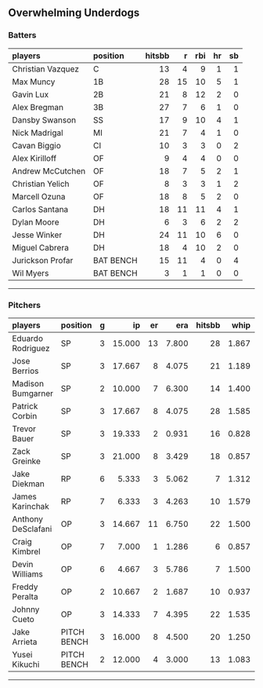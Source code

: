 ## Overwhelming Underdogs

### Batters

 
|players           |position  | hitsbb|  r| rbi| hr| sb| 
|:-----------------|:---------|------:|--:|---:|--:|--:| 
|Christian Vazquez |C         |     13|  4|   9|  1|  1| 
|Max Muncy         |1B        |     28| 15|  10|  5|  1| 
|Gavin Lux         |2B        |     21|  8|  12|  2|  0| 
|Alex Bregman      |3B        |     27|  7|   6|  1|  0| 
|Dansby Swanson    |SS        |     17|  9|  10|  4|  1| 
|Nick Madrigal     |MI        |     21|  7|   4|  1|  0| 
|Cavan Biggio      |CI        |     10|  3|   3|  0|  2| 
|Alex Kirilloff    |OF        |      9|  4|   4|  0|  0| 
|Andrew McCutchen  |OF        |     18|  7|   5|  2|  1| 
|Christian Yelich  |OF        |      8|  3|   3|  1|  2| 
|Marcell Ozuna     |OF        |     18|  8|   5|  2|  0| 
|Carlos Santana    |DH        |     18| 11|  11|  4|  1| 
|Dylan Moore       |DH        |      6|  3|   6|  2|  2| 
|Jesse Winker      |DH        |     24| 11|  10|  6|  0| 
|Miguel Cabrera    |DH        |     18|  4|  10|  2|  0| 
|Jurickson Profar  |BAT BENCH |     15| 11|   4|  0|  4| 
|Wil Myers         |BAT BENCH |      3|  1|   1|  0|  0| 


* * *

### Pitchers

 
|players            |position    |  g|     ip| er|   era| hitsbb|  whip| so|  w| sv| 
|:------------------|:-----------|--:|------:|--:|-----:|------:|-----:|--:|--:|--:| 
|Eduardo Rodriguez  |SP          |  3| 15.000| 13| 7.800|     28| 1.867| 21|  0|  0| 
|Jose Berrios       |SP          |  3| 17.667|  8| 4.075|     21| 1.189| 20|  2|  0| 
|Madison Bumgarner  |SP          |  2| 10.000|  7| 6.300|     14| 1.400|  7|  0|  0| 
|Patrick Corbin     |SP          |  3| 17.667|  8| 4.075|     28| 1.585| 16|  2|  0| 
|Trevor Bauer       |SP          |  3| 19.333|  2| 0.931|     16| 0.828| 24|  2|  0| 
|Zack Greinke       |SP          |  3| 21.000|  8| 3.429|     18| 0.857| 18|  2|  0| 
|Jake Diekman       |RP          |  6|  5.333|  3| 5.062|      7| 1.312|  7|  0|  2| 
|James Karinchak    |RP          |  7|  6.333|  3| 4.263|     10| 1.579| 11|  2|  3| 
|Anthony DeSclafani |OP          |  3| 14.667| 11| 6.750|     22| 1.500| 15|  2|  0| 
|Craig Kimbrel      |OP          |  7|  7.000|  1| 1.286|      6| 0.857| 14|  1|  5| 
|Devin Williams     |OP          |  6|  4.667|  3| 5.786|      7| 1.500|  8|  1|  0| 
|Freddy Peralta     |OP          |  2| 10.667|  2| 1.687|     10| 0.937| 15|  1|  0| 
|Johnny Cueto       |OP          |  3| 14.333|  7| 4.395|     22| 1.535| 11|  1|  0| 
|Jake Arrieta       |PITCH BENCH |  3| 16.000|  8| 4.500|     20| 1.250| 10|  2|  0| 
|Yusei Kikuchi      |PITCH BENCH |  2| 12.000|  4| 3.000|     13| 1.083| 11|  1|  0| 


* * *


